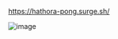 https://hathora-pong.surge.sh/

![image](https://user-images.githubusercontent.com/5400947/149680558-a99c9a88-f58f-40cb-972d-be167eb378cf.png)
